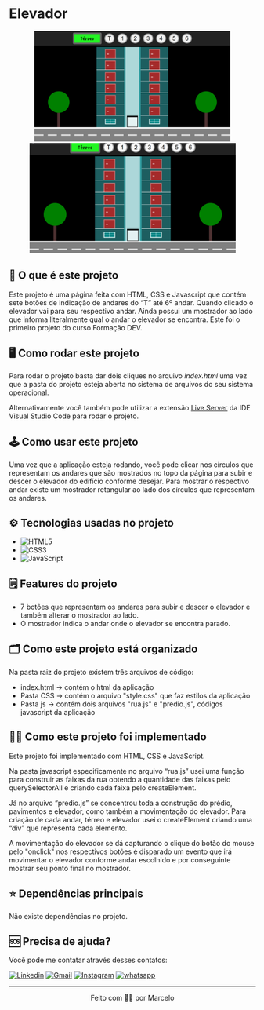 # Elevador

<p align="center">
<img src="./imagens/Apresentacao.png" alt="Tela incial" width="400px"></img>
<img src="./imagens/Movimentacao.gif" alt="Aplicação funcionando" width="421px"></img>
</p>



## 🤔 O que é este projeto
Este projeto é uma página feita com HTML, CSS e Javascript que contém sete botões de indicação de andares do “T” até 6º andar. Quando clicado o elevador vai para seu respectivo andar. Ainda possui um mostrador ao lado que informa literalmente qual o andar o elevador se encontra. Este foi o primeiro projeto do curso Formação DEV.

## 🖥️ Como rodar este projeto
Para rodar o projeto basta dar dois cliques no arquivo *index.html* uma vez que a pasta do projeto esteja aberta no sistema de arquivos do seu sistema operacional.

Alternativamente você também pode utilizar a extensão [Live Server](https://marketplace.visualstudio.com/items?itemName=ritwickdey.LiveServer) da IDE Visual Studio Code para rodar o projeto.

## 🕹️ Como usar este projeto
Uma vez que a aplicação esteja rodando, você pode clicar nos círculos que representam os andares que são mostrados no topo da página para subir e descer o elevador do edifício conforme desejar. Para mostrar o respectivo andar existe um mostrador retangular ao lado dos círculos que representam os andares.

## ⚙️ Tecnologias usadas no projeto
- ![HTML5](https://img.shields.io/badge/HTML5-E34F26?style=plastic&logo=html5&logoColor=white)
- ![CSS3](https://img.shields.io/badge/CSS3-1572B6?style=plastic&logo=css3&logoColor=white)
- ![JavaScript](https://img.shields.io/badge/JavaScript-323330?style=plastic&logo=javascript&logoColor=F7DF1)

## 🗒️ Features do projeto
<!-- caracteristicas do projeto resumidas mas não é necessaria-->
- 7 botões que representam os andares para subir e descer o elevador e também alterar o mostrador  ao lado.
- O mostrador indica o andar onde o elevador se encontra parado.


## 🗂️ Como este projeto está organizado
<!-- dar uma ideais geral nãoprecisa ser detalhista -->
Na pasta raiz do projeto existem três arquivos de código:
- index.html -> contém o html da aplicação
- Pasta CSS -> contém o arquivo "style.css" que faz estilos da aplicação
- Pasta js -> contém dois arquivos "rua.js" e "predio.js", códigos javascript da aplicação

## 👩‍💻 Como este projeto foi implementado
<!-- Aqui pode ser usado uma linguagem, mas técnica e não escrever demais-->
Este projeto foi implementado com HTML, CSS e JavaScript.

Na pasta javascript especificamente no arquivo “rua.js” usei uma função para construir as faixas da rua obtendo a quantidade das faixas pelo querySelectorAll e criando cada faixa pelo createElement.

Já no arquivo “predio.js” se concentrou toda a construção do prédio, pavimentos e elevador, como também a movimentação do elevador. Para criação de cada andar, térreo e elevador usei o createElement criando uma “div” que representa cada elemento.

A movimentação do elevador se dá capturando o clique do botão do mouse pelo "onclick" nos respectivos botões é disparado um evento que irá movimentar o elevador conforme andar escolhido e por conseguinte mostrar seu ponto final no mostrador.

## ⭐ Dependências principais
<!-- API's importantes-->
Não existe dependências no projeto.

## 🆘 Precisa de ajuda?
Você pode me contatar através desses contatos:

[![Linkedin](https://img.shields.io/badge/LinkedIn-0077B5?style=for-the-badge&logo=linkedin&logoColor=white)](https://www.linkedin.com/in/marcelocmdev/)
[![Gmail](https://img.shields.io/badge/Gmail-D14836?style=for-the-badge&logo=gmail&logoColor=white)](marcelocmdev@gmail.com)
[![Instagram](https://img.shields.io/badge/Instagram-%23E4405F.svg?style=for-the-badge&logo=Instagram&logoColor=white)](https://www.instagram.com/marcellocmedeiros/)
[![whatsapp](https://img.shields.io/badge/WhatsApp-25D366?style=for-the-badge&logo=whatsapp&logoColor=white)](https://api.whatsapp.com/send?phone=5583999666768)


-------
<p align="center">Feito com 🧑‍💻 por Marcelo</p>
